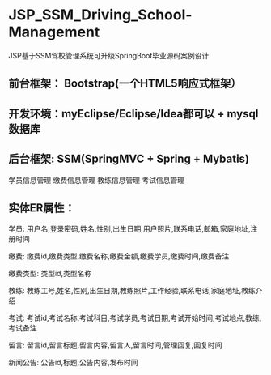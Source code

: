# JSP_SSM_Driving_School-Management
JSP基于SSM驾校管理系统可升级SpringBoot毕业源码案例设计
## 前台框架： Bootstrap(一个HTML5响应式框架）
## 开发环境：myEclipse/Eclipse/Idea都可以 + mysql数据库
## 后台框架: SSM(SpringMVC + Spring + Mybatis)
学员信息管理  缴费信息管理  教练信息管理 考试信息管理
## 实体ER属性：
学员: 用户名,登录密码,姓名,性别,出生日期,用户照片,联系电话,邮箱,家庭地址,注册时间

缴费: 缴费id,缴费类型,缴费名称,缴费金额,缴费学员,缴费时间,缴费备注

缴费类型: 类型id,类型名称

教练: 教练工号,姓名,性别,出生日期,教练照片,工作经验,联系电话,家庭地址,教练介绍

考试: 考试id,考试名称,考试科目,考试学员,考试日期,考试开始时间,考试地点,教练,考试备注

留言: 留言id,留言标题,留言内容,留言人,留言时间,管理回复,回复时间

新闻公告: 公告id,标题,公告内容,发布时间
 
